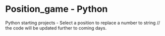 # Position_game - Python
Python starting projects - Select a position to replace a number to string // the code will be updated further to coming days.

